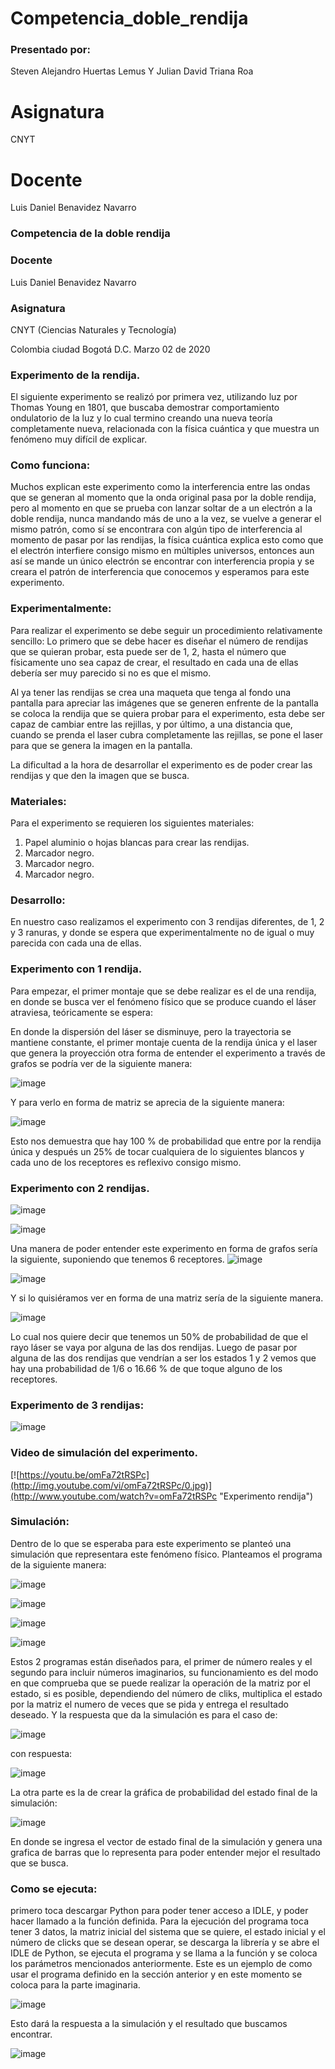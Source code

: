 # Competencia_doble_rendija
### Presentado por:
Steven Alejandro Huertas Lemus Y Julian David Triana Roa
# Asignatura
CNYT
# Docente
Luis Daniel Benavidez Navarro

### Competencia de la doble rendija
                                                 
                                                 



### Docente
Luis Daniel Benavidez Navarro


### Asignatura
CNYT (Ciencias Naturales y Tecnología)

Colombia ciudad Bogotá D.C. Marzo 02 de 2020

### Experimento de la rendija.

El siguiente experimento se realizó por primera vez, utilizando luz por Thomas Young en 1801, que buscaba demostrar comportamiento ondulatorio de la luz y lo cual termino creando una nueva teoría completamente nueva, relacionada con la física cuántica y que muestra un fenómeno muy difícil de explicar.

### Como funciona:

Muchos explican este experimento como la interferencia entre las ondas que se generan al momento que la onda original pasa por la doble rendija, pero al momento en que se prueba con lanzar soltar de a un electrón a la doble rendija, nunca mandando más de uno a la vez, se vuelve a generar el mismo patrón, como sí se encontrara con algún tipo de interferencia al momento de pasar por las rendijas, la física cuántica explica esto como que el electrón interfiere consigo mismo en múltiples universos, entonces aun así se mande un único electrón se encontrar con interferencia propia y se creara el patrón de interferencia que conocemos y esperamos para este experimento.

### Experimentalmente:
Para realizar el experimento se debe seguir un procedimiento relativamente sencillo:
Lo primero que se debe hacer es diseñar el número de rendijas que se quieran probar, esta puede ser de 1, 2, hasta el número que físicamente uno sea capaz de crear, el resultado en cada una de ellas debería ser muy parecido si no es que el mismo.

Al ya tener las rendijas se crea una maqueta que tenga al fondo una pantalla para apreciar las imágenes que se generen enfrente de la pantalla se coloca la rendija que se quiera probar para el experimento, esta debe ser capaz de cambiar entre las rejillas, y por último, a una distancia que, cuando se prenda el laser cubra completamente las rejillas, se pone el laser para que se genera la imagen en la pantalla.

La dificultad a la hora de desarrollar el experimento es de poder crear las rendijas y que den la imagen que se busca.

### Materiales:

Para el experimento se requieren los siguientes materiales:
      
1. Papel aluminio o hojas blancas para crear las rendijas.
2. Marcador negro.
3. Marcador negro.
4. Marcador negro.

### Desarrollo:

En nuestro caso realizamos el experimento con 3 rendijas diferentes, de 1, 2 y 3 ranuras, y donde se espera que experimentalmente no de igual o muy parecida con cada una de ellas.

### Experimento con 1 rendija.

Para empezar, el primer montaje que se debe realizar es el de una rendija, en donde se busca ver el fenómeno físico que se produce cuando el láser atraviesa, teóricamente se espera:

En donde la dispersión del láser se disminuye, pero la trayectoria se mantiene constante, el primer montaje cuenta de la rendija única y el laser que genera la proyección otra forma de entender el experimento a través de grafos se podría ver de la siguiente manera:

![image](https://user-images.githubusercontent.com/59977494/76165304-e27fd700-6123-11ea-9c1c-9052d647a39a.png)

Y para verlo en forma de matriz se aprecia de la siguiente manera:

![image](https://user-images.githubusercontent.com/59977494/76165375-a7ca6e80-6124-11ea-82b7-0255e633a38f.png)

Esto nos demuestra que hay 100 % de probabilidad que entre por la rendija única y después un 25%  de tocar cualquiera de lo siguientes blancos y cada uno de los receptores es reflexivo consigo mismo.

### Experimento con 2 rendijas.
![image](https://user-images.githubusercontent.com/59977494/76165400-d34d5900-6124-11ea-9008-e04319d66a95.png)

![image](https://user-images.githubusercontent.com/59977494/76165405-dc3e2a80-6124-11ea-932b-5865a371aed2.png)

Una manera de poder entender este experimento en forma de grafos sería la siguiente, suponiendo que tenemos 6 receptores.
![image](https://user-images.githubusercontent.com/59977494/76165416-f0822780-6124-11ea-82a7-db84eb653a16.png)

![image](https://user-images.githubusercontent.com/59977494/76165425-faa42600-6124-11ea-9687-9ec58cf06263.png)

Y si lo quisiéramos ver en forma de una matriz sería de la siguiente manera.

![image](https://user-images.githubusercontent.com/59977494/76165433-10b1e680-6125-11ea-8bba-03dea8be3bc8.png)

Lo cual nos quiere decir que tenemos un 50% de probabilidad de que el rayo láser se vaya por alguna de las dos rendijas. Luego de pasar por alguna de las dos rendijas que vendrían a ser los estados 1 y 2 vemos que hay una probabilidad de 1/6 o 16.66 % de que toque alguno de los receptores.

### Experimento de 3 rendijas:



![image](https://user-images.githubusercontent.com/59977494/76165459-3e972b00-6125-11ea-8587-03e0fa9bf9e4.png)

### Video de simulación del experimento.

[![https://youtu.be/omFa72tRSPc](http://img.youtube.com/vi/omFa72tRSPc/0.jpg)](http://www.youtube.com/watch?v=omFa72tRSPc "Experimento rendija")

### Simulación:

Dentro de lo que se esperaba para este experimento se planteó una simulación que representara este fenómeno físico.
Planteamos el programa de la siguiente manera:

![image](https://user-images.githubusercontent.com/59977494/76165587-43101380-6126-11ea-8f74-5a252eca99aa.png)

![image](https://user-images.githubusercontent.com/59977494/76165484-65edf800-6125-11ea-8250-9e40f42f90fa.png)

![image](https://user-images.githubusercontent.com/59977494/76165491-730ae700-6125-11ea-8ef4-d01a7bed6f39.png)

![image](https://user-images.githubusercontent.com/59977494/76165497-7d2ce580-6125-11ea-894e-0fe1e25572a4.png)

Estos 2 programas están diseñados para, el primer de número reales y el segundo para incluir números imaginarios, su funcionamiento es del modo en que comprueba que se puede realizar la operación de la matriz por el estado, si es posible, dependiendo del número de cliks, multiplica el estado por la matriz el numero de veces que se pida y entrega el resultado deseado.
Y la respuesta que da la simulación es para el caso de:

![image](https://user-images.githubusercontent.com/59977494/76165512-9a61b400-6125-11ea-8132-ee24f11a3359.png)

con respuesta:

![image](https://user-images.githubusercontent.com/59977494/76165525-b06f7480-6125-11ea-8df6-da07164eae0d.png)

La otra parte es la de crear la gráfica de probabilidad del estado final de la simulación:

![image](https://user-images.githubusercontent.com/59977494/76165531-c3824480-6125-11ea-96ce-8106bdd94dcb.png)

En donde se ingresa el vector de estado final de la simulación y genera una grafica de barras que lo representa para poder entender mejor el resultado que se busca.

### Como se ejecuta:

primero toca descargar Python para poder tener acceso a IDLE, y poder hacer llamado a la función definida.
Para la ejecución del programa toca tener 3 datos, la matriz inicial del sistema que se quiere, el estado inicial y el número de clicks que se desean operar, se descarga la librería y se abre el IDLE de Python, se ejecuta el programa y se llama a la función y se coloca los parámetros mencionados anteriormente. Este es un ejemplo de como usar el programa definido en la sección anterior y en este momento se coloca para la parte imaginaria.

![image](https://user-images.githubusercontent.com/59977494/76165550-ec0a3e80-6125-11ea-8cbd-36871d40e77a.png)

Esto dará la respuesta a la simulación y el resultado que buscamos encontrar.

![image](https://user-images.githubusercontent.com/59977494/76165552-fa585a80-6125-11ea-97a1-2aa77a93dd39.png)
